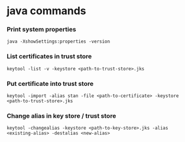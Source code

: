 # java commands

### Print system properties

```
java -XshowSettings:properties -version
```

### List certificates in trust store

```
keytool -list -v -keystore <path-to-trust-store>.jks
```

### Put certificate into trust store

```
keytool -import -alias stan -file <path-to-certificate> -keystore <path-to-trust-store>.jks
```

### Change alias in key store / trust store

```
keytool -changealias -keystore <path-to-key-store>.jks -alias <existing-alias> -destalias <new-alias>
```
